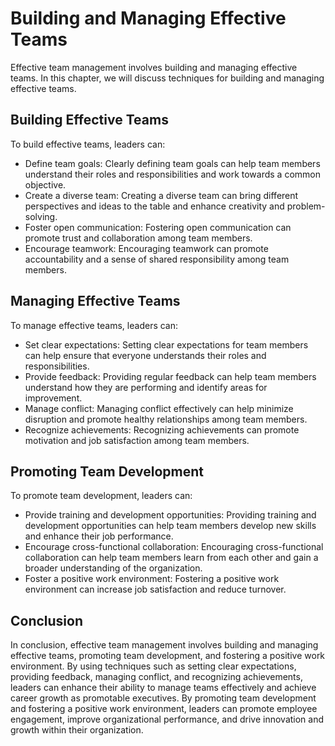 Building and Managing Effective Teams
=================================================================

Effective team management involves building and managing effective teams. In this chapter, we will discuss techniques for building and managing effective teams.

Building Effective Teams
------------------------

To build effective teams, leaders can:

* Define team goals: Clearly defining team goals can help team members understand their roles and responsibilities and work towards a common objective.
* Create a diverse team: Creating a diverse team can bring different perspectives and ideas to the table and enhance creativity and problem-solving.
* Foster open communication: Fostering open communication can promote trust and collaboration among team members.
* Encourage teamwork: Encouraging teamwork can promote accountability and a sense of shared responsibility among team members.

Managing Effective Teams
------------------------

To manage effective teams, leaders can:

* Set clear expectations: Setting clear expectations for team members can help ensure that everyone understands their roles and responsibilities.
* Provide feedback: Providing regular feedback can help team members understand how they are performing and identify areas for improvement.
* Manage conflict: Managing conflict effectively can help minimize disruption and promote healthy relationships among team members.
* Recognize achievements: Recognizing achievements can promote motivation and job satisfaction among team members.

Promoting Team Development
--------------------------

To promote team development, leaders can:

* Provide training and development opportunities: Providing training and development opportunities can help team members develop new skills and enhance their job performance.
* Encourage cross-functional collaboration: Encouraging cross-functional collaboration can help team members learn from each other and gain a broader understanding of the organization.
* Foster a positive work environment: Fostering a positive work environment can increase job satisfaction and reduce turnover.

Conclusion
----------

In conclusion, effective team management involves building and managing effective teams, promoting team development, and fostering a positive work environment. By using techniques such as setting clear expectations, providing feedback, managing conflict, and recognizing achievements, leaders can enhance their ability to manage teams effectively and achieve career growth as promotable executives. By promoting team development and fostering a positive work environment, leaders can promote employee engagement, improve organizational performance, and drive innovation and growth within their organization.
